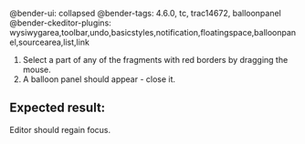 @bender-ui: collapsed
@bender-tags: 4.6.0, tc, trac14672, balloonpanel
@bender-ckeditor-plugins: wysiwygarea,toolbar,undo,basicstyles,notification,floatingspace,balloonpanel,sourcearea,list,link

1. Select a part of any of the fragments with red borders by dragging the mouse.
2. A balloon panel should appear - close it.

## Expected result:

Editor should regain focus.
